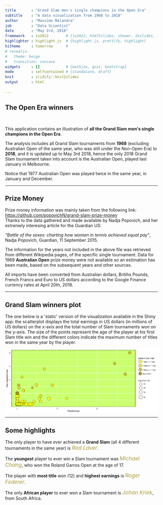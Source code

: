 ```yaml
---
title       : "Grand Slam men's single champions in the Open Era"
subtitle    : "A data visualization from 1968 to 2018"
author      : "Massimo Malandra"
job         : "Data Scientist"
date        : "May 3rd, 2018"
framework   : io2012        # {io2012, html5slides, shower, dzslides, ...}
highlighter : highlight.js  # {highlight.js, prettify, highlight}
hitheme     : tomorrow      # 
# revealjs:
#   theme: beige
#   transition: concave
widgets     : []            # {mathjax, quiz, bootstrap}
mode        : selfcontained # {standalone, draft}
knit        : slidify::knit2slides
output      : html

---
```


<style>

slides > slide {
    background: #F5FFFA;
}

.title-slide {
  background-color: #A2CD5A;
}

.title-slide hgroup > h1, 
.title-slide hgroup > h2 {
  color: #FFFFFF ;
}

em {
  font-style: italic
}

strong {
  font-weight: bold;
}

bigger {
  font-size: 125%;
  font-style: italic;
  color: #AA9A39;
   }

</style>


## The Open Era winners
<br/>

This application contains an illustration of <strong>all the Grand Slam men's single champions in the Open Era</strong>.
<br/>

The analysis includes all Grand Slam tournaments from <b>1968</b> (excluding Australian Open of the same year, who was still under the Non-Open Era) to <b>2018</b>, and it is updated up to May 3rd 2018, hence the only 2018 Grand Slam tournament taken into account is the Australian Open, played last January in Melbourne.
<br/>

Notice that 1977 Australian Open was played twice in the same year, in January and December.

---

## Prize Money

Prize money information was mainly taken from the following link:
<br/>
https://github.com/popovichN/grand-slam-prize-money
<br/>
Thanks to the data gathered and made available by Nadja Popovich, and her extremely interesing article for the Guardian US:
<br/>

<em>"Battle of the sexes: charting how women in tennis achieved equal pay"</em>, Nadja Popovich, Guardian, 11 September 2015.
<br/>

The information for the years not included in the above file was retrieved from different Wikipedia pages, of the specific single tournament.
Data for 1969 <b>Australian Open</b> prize money were not available so an estimation has been made, based on the subsequent years and other sources.
<br/>

All imports have been converted from Australian dollars, Britihs Pounds, French Francs and Euro to US dollars according to the Google Finance currency rates at April 20th, 2018.

---

## Grand Slam winners plot

The one below is a 'static' version of the visualization available in the Shiny app: the scatterplot displays the total earnings in US dollars (in millions of US dollars) on the x-axis and the total number of Slam tournaments won on the y-axis. The size of the points represent the age of the player at his first Slam title win and the different colors indicate the maximum number of titles won in the same year by the player.

<img src="assets/fig/unnamed-chunk-1-1.png" title="plot of chunk unnamed-chunk-1" alt="plot of chunk unnamed-chunk-1" style="display: block; margin: auto;" />

---

## Some highlights

The only player to have ever achieved a <b>Grand Slam</b> (all 4 different tournaments in the same year) is <bigger>Rod Laver</bigger>.
<br/>

The <b>youngest</b> player to ever win a Slam tournament was <bigger>Michael Chang</bigger>, who won the Roland Garros Open at the age of 17.
<br/>

The player with <b>most title</b> won (12) and <b>highest earnings</b> is <bigger>Roger Federer</bigger>.
<br/>

The only <b>African player</b> to ever won a Slam tournament is <bigger>Johan Kriek</bigger>, from South Africa.

